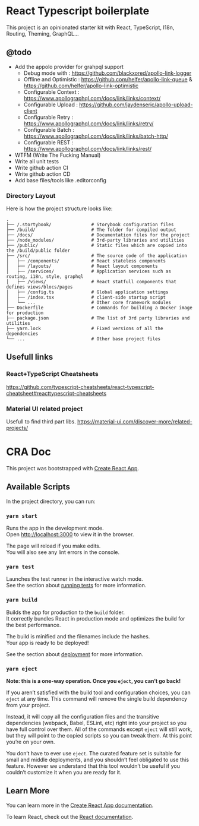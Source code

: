 # React Typescript boilerplate

This project is an opinionated starter kit with React, TypeScript, I18n, Routing, Theming, GraphQL...

## @todo

- Add the appolo provider for grahpql support
  - Debug mode with : https://github.com/blackxored/apollo-link-logger
  - Offline and Optimistic : https://github.com/helfer/apollo-link-queue & https://github.com/helfer/apollo-link-optimistic
  - Configurable Context : https://www.apollographql.com/docs/link/links/context/
  - Configurable Upload : https://github.com/jaydenseric/apollo-upload-client
  - Configurable Retry : https://www.apollographql.com/docs/link/links/retry/
  - Configurable Batch : https://www.apollographql.com/docs/link/links/batch-http/
  - Configurable REST : https://www.apollographql.com/docs/link/links/rest/
- WTFM (Write The Fucking Manual)
- Write all unit tests
- Write github action CI
- Write github action CD
- Add base files/tools like .editorconfig

### Directory Layout

Here is how the project structure looks like:

```
.
├── /.stortybook/               # Storybook configuration files
├── /build/                     # The folder for compiled output
├── /docs/                      # Documentation files for the project
├── /node_modules/              # 3rd-party libraries and utilities
├── /public/                    # Static files which are copied into the /build/public folder
├── /src/                       # The source code of the application
│   ├── /components/            # React stateless components
│   ├── /layouts/               # React layout components
│   ├── /services/              # Application services such as routing, i18n, style, graphql
│   ├── /views/                 # React statfull components that defines views/blocs/pages
│   ├── /config.ts              # Global application settings
│   ├── /index.tsx              # client-side startup script
│   └── ...                     # Other core framework modules
├── Dockerfile                  # Commands for building a Docker image for production
├── package.json                # The list of 3rd party libraries and utilities
├── yarn.lock                   # Fixed versions of all the dependencies
└── ...                         # Other base project files
```

## Usefull links

### React+TypeScript Cheatsheets

https://github.com/typescript-cheatsheets/react-typescript-cheatsheet#reacttypescript-cheatsheets

### Material UI related project

Usefull to find third part libs.
https://material-ui.com/discover-more/related-projects/

# CRA Doc

This project was bootstrapped with [Create React App](https://github.com/facebook/create-react-app).

## Available Scripts

In the project directory, you can run:

### `yarn start`

Runs the app in the development mode.<br />
Open [http://localhost:3000](http://localhost:3000) to view it in the browser.

The page will reload if you make edits.<br />
You will also see any lint errors in the console.

### `yarn test`

Launches the test runner in the interactive watch mode.<br />
See the section about [running tests](https://facebook.github.io/create-react-app/docs/running-tests) for more information.

### `yarn build`

Builds the app for production to the `build` folder.<br />
It correctly bundles React in production mode and optimizes the build for the best performance.

The build is minified and the filenames include the hashes.<br />
Your app is ready to be deployed!

See the section about [deployment](https://facebook.github.io/create-react-app/docs/deployment) for more information.

### `yarn eject`

**Note: this is a one-way operation. Once you `eject`, you can’t go back!**

If you aren’t satisfied with the build tool and configuration choices, you can `eject` at any time. This command will remove the single build dependency from your project.

Instead, it will copy all the configuration files and the transitive dependencies (webpack, Babel, ESLint, etc) right into your project so you have full control over them. All of the commands except `eject` will still work, but they will point to the copied scripts so you can tweak them. At this point you’re on your own.

You don’t have to ever use `eject`. The curated feature set is suitable for small and middle deployments, and you shouldn’t feel obligated to use this feature. However we understand that this tool wouldn’t be useful if you couldn’t customize it when you are ready for it.

## Learn More

You can learn more in the [Create React App documentation](https://facebook.github.io/create-react-app/docs/getting-started).

To learn React, check out the [React documentation](https://reactjs.org/).
